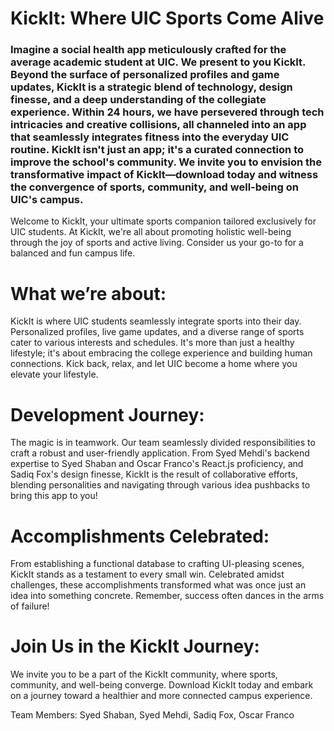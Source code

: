 # KickIt: Where UIC Sports Come Alive

### Imagine a social health app meticulously crafted for the average academic student at UIC. We present to you KickIt. Beyond the surface of personalized profiles and game updates, KickIt is a strategic blend of technology, design finesse, and a deep understanding of the collegiate experience. Within 24 hours, we have persevered through tech intricacies and creative collisions, all channeled into an app that seamlessly integrates fitness into the everyday UIC routine. KickIt isn't just an app; it's a curated connection to improve the school's community. We invite you to envision the transformative impact of KickIt—download today and witness the convergence of sports, community, and well-being on UIC's campus.

Welcome to KickIt, your ultimate sports companion tailored exclusively for UIC students. At KickIt, we're all about promoting holistic well-being through the joy of sports and active living. Consider us your go-to for a balanced and fun campus life.

# What we’re about:

KickIt is where UIC students seamlessly integrate sports into their day. Personalized profiles, live game updates, and a diverse range of sports cater to various interests and schedules. It's more than just a healthy lifestyle; it's about embracing the college experience and building human connections. Kick back, relax, and let UIC become a home where you elevate your lifestyle.

# Development Journey:

The magic is in teamwork. Our team seamlessly divided responsibilities to craft a robust and user-friendly application. From Syed Mehdi's backend expertise to Syed Shaban and Oscar Franco's React.js proficiency, and Sadiq Fox's design finesse, KickIt is the result of collaborative efforts, blending personalities and navigating through various idea pushbacks to bring this app to you!

# Accomplishments Celebrated:

From establishing a functional database to crafting UI-pleasing scenes, KickIt stands as a testament to every small win. Celebrated amidst challenges, these accomplishments transformed what was once just an idea into something concrete. Remember, success often dances in the arms of failure!

# Join Us in the KickIt Journey:

We invite you to be a part of the KickIt community, where sports, community, and well-being converge. Download KickIt today and embark on a journey toward a healthier and more connected campus experience.

Team Members: Syed Shaban, Syed Mehdi, Sadiq Fox, Oscar Franco
